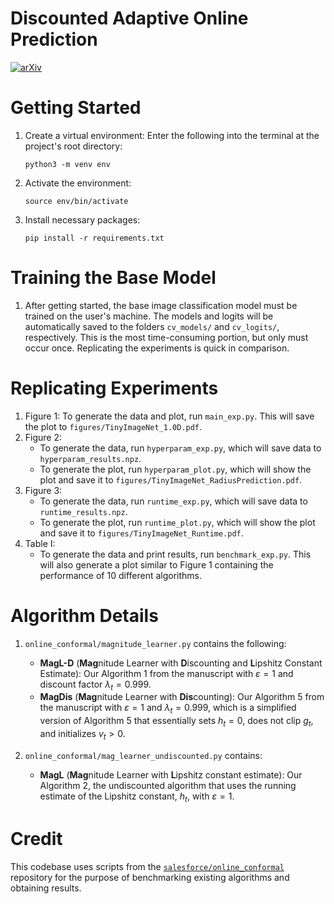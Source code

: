 # Discounted Adaptive Online Prediction

[![arXiv](https://img.shields.io/badge/arXiv-2402.02720-b31b1b.svg)](https://arxiv.org/abs/2402.02720)

# Getting Started

1. Create a virtual environment: Enter the following into the terminal at the project's root directory: 

    `python3 -m venv env`
2. Activate the environment:

    `source env/bin/activate`

3. Install necessary packages:

    `pip install -r requirements.txt`

# Training the Base Model
1. After getting started, the base image classification model must be trained on the user's machine. The models and logits will be automatically saved to the folders `cv_models/` and `cv_logits/`, respectively. This is the most time-consuming portion, but only must occur once. Replicating the experiments is quick in comparison.

# Replicating Experiments

1. Figure 1: To generate the data and plot, run `main_exp.py`. This will save the plot to `figures/TinyImageNet_1.0D.pdf`.
2. Figure 2: 
    - To generate the data, run `hyperparam_exp.py`, which will save data to `hyperparam_results.npz`.
    - To generate the plot, run `hyperparam_plot.py`, which will show the plot and save it to `figures/TinyImageNet_RadiusPrediction.pdf`.
3. Figure 3:
    - To generate the data, run `runtime_exp.py`, which will save data to `runtime_results.npz`.
    - To generate the plot, run `runtime_plot.py`, which will show the plot and save it to `figures/TinyImageNet_Runtime.pdf`. 
4. Table I: 
    - To generate the data and print results, run `benchmark_exp.py`. This will also generate a plot similar to Figure 1 containing the performance of 10 different algorithms.

# Algorithm Details
1. `online_conformal/magnitude_learner.py` contains the following:
    - **MagL-D** (**Mag**nitude Learner with **D**iscounting and **L**ipshitz Constant Estimate): Our Algorithm 1 from the manuscript with $\varepsilon = 1$ and discount factor $\lambda_t = 0.999$.
    - **MagDis** (**Mag**nitude Learner with **Dis**counting): Our Algorithm 5 from the manuscript with $\varepsilon = 1$ and $\lambda_t=0.999$, which is a simplified version of Algorithm 5 that essentially sets $h_t = 0$, does not clip $g_t$, and initializes $v_t > 0$.

2. `online_conformal/mag_learner_undiscounted.py` contains:
    - **MagL** (**Mag**nitude Learner with **L**ipshitz constant estimate): Our Algorithm 2, the undiscounted algorithm that uses the running estimate of the Lipshitz constant, $h_t$, with $\varepsilon = 1$.

# Credit
This codebase uses scripts from the [`salesforce/online_conformal`](https://github.com/salesforce/online_conformal) repository for the purpose of benchmarking existing algorithms and obtaining results.
